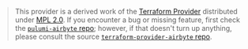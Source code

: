 > This provider is a derived work of the [Terraform Provider](https://github.com/howly-global/terraform-provider-airbyte)
> distributed under [MPL 2.0](https://www.mozilla.org/en-US/MPL/2.0/). If you encounter a bug or missing feature,
> first check the [`pulumi-airbyte` repo](https://github.com/howly-global/pulumi-airbyte/issues); however, if that doesn't turn up anything,
> please consult the source [`terraform-provider-airbyte` repo](https://github.com/howly-global/terraform-provider-airbyte/issues).
